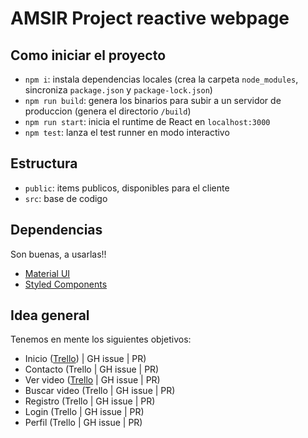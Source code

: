 # AMSIR Project reactive webpage


## Como iniciar el proyecto

 - `npm i`: instala dependencias locales (crea la carpeta `node_modules`, sincroniza `package.json` y `package-lock.json`)
 - `npm run build`: genera los binarios para subir a un servidor de produccion (genera el directorio `/build`)
 - `npm run start`: inicia el runtime de React en `localhost:3000`
 - `npm test`: lanza el test runner en modo interactivo

## Estructura

 - `public`: items publicos, disponibles para el cliente
 - `src`: base de codigo



## Dependencias

Son buenas, a usarlas!!

 - [Material UI](https://mui.com/material-ui)
 - [Styled Components](https://styled-components.com/)

## Idea general

Tenemos en mente los siguientes objetivos:

 - Inicio ([Trello](https://trello.com/c/jmcTgUA5/20-disenar-e-implementar-pagina-de-bienvenida)) | GH issue | PR)
 - Contacto (Trello | GH issue | PR)
 - Ver video ([Trello](https://trello.com/c/CfPc5FW0/21-disenar-e-implementar-pagina-de-ver-video) | GH issue | PR)
 - Buscar video (Trello | GH issue | PR)
 - Registro (Trello | GH issue | PR)
 - Login (Trello | GH issue | PR)
 - Perfil (Trello | GH issue | PR)
